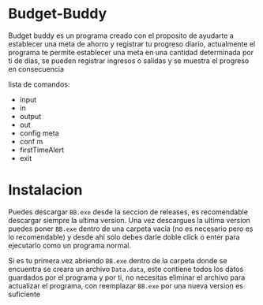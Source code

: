 # Budget-Buddy

Budget buddy es un programa creado con el proposito de ayudarte a establecer una meta de ahorro y registrar tu progreso diario,
actualmente el programa te permite establecer una meta en una cantidad determinada por ti de dias, se pueden registrar ingresos
o salidas y se muestra el progreso en consecuencia

lista de comandos:
- input
- in
- output
- out
- config meta
- conf m
- firstTimeAlert
- exit

# Instalacion

Puedes descargar ```BB.exe``` desde la seccion de releases, es recomendable descargar siempre la ultima version. Una vez descargues
la ultima version puedes poner ```BB.exe``` dentro de una carpeta vacia (no es necesario pero es lo recomendable) y desde ahi solo
debes darle doble click o enter para ejecutarlo como un programa normal.

Si es tu primera vez abriendo ```BB.exe``` dentro de la carpeta donde se encuentra se creara un archivo ```Data.data```, este
contiene todos los datos guardados por el programa y por ti, no necesitas eliminar el archivo para actualizar el programa, con
reemplazar ```BB.exe``` por una nueva version es suficiente
